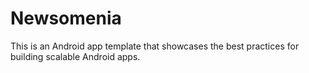 # Newsomenia
This is an Android app template that showcases the best practices for building scalable Android apps.
